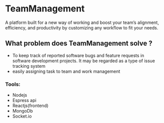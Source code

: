 # TeamManagement
A platform built for a new way of working and boost your team’s alignment, efficiency, and productivity by customizing any workflow to fit your needs.
## What problem does TeamManagement solve ?
- To keep track of reported software bugs and feature requests in software development projects. It may be regarded as a type of issue tracking system
- easily assigning task to team and work management
### Tools:
- Nodejs
- Espress api
- Reactjs(frontend)
- MongoDb
- Socket.io

